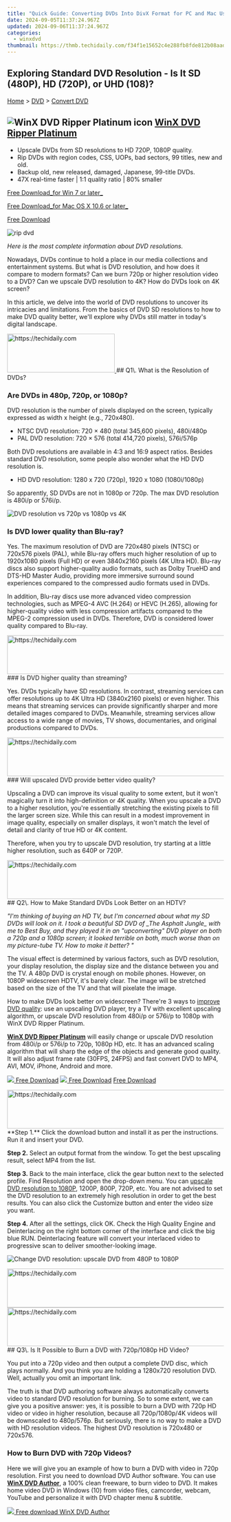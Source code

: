 ```yaml
---
title: "Quick Guide: Converting DVDs Into DivX Format for PC and Mac Users"
date: 2024-09-05T11:37:24.967Z
updated: 2024-09-06T11:37:24.967Z
categories:
  - winxdvd
thumbnail: https://thmb.techidaily.com/f34f1e15652c4e288fb8fde812b08aadacd96fb0989998d476930eca7a23cc9b.jpg
---
```


## Exploring Standard DVD Resolution - Is It SD (480P), HD (720P), or UHD (108)?

[Home](https://tools.techidaily.com/winxdvd/products/) \> [DVD](https://tools.techidaily.com/winxdvd/products/) \> [Convert DVD](https://tools.techidaily.com/winxdvd/products/)

## ![WinX DVD Ripper Platinum icon](https://www.winxdvd.com/resource/../seoimg/icon2.png) [WinX DVD Ripper Platinum](https://tools.techidaily.com/winxdvd/products/) 

* Upscale DVDs from SD resolutions to HD 720P, 1080P quality.
* Rip DVDs with region codes, CSS, UOPs, bad sectors, 99 titles, new and old.
* Backup old, new released, damaged, Japanese, 99-title DVDs.
* 47X real-time faster | 1:1 quality ratio | 80% smaller

[Free Download_for Win 7 or later_](https://tools.techidaily.com/winxdvd/products/) 

[Free Download_for Mac OS X 10.6 or later_](https://tools.techidaily.com/winxdvd/products/) 

[Free Download](https://tools.techidaily.com/winxdvd/products/) 

![rip dvd](https://www.winxdvd.com/resource/../seo-img/general-img/seobanner-dvd.png) 



_Here is the most complete information about DVD resolutions._

Nowadays, DVDs continue to hold a place in our media collections and entertainment systems. But what is DVD resolution, and how does it compare to modern formats? Can we burn 720p or higher resolution video to a DVD? Can we upscale DVD resolution to 4K? How do DVDs look on 4K screen? 

In this article, we delve into the world of DVD resolutions to uncover its intricacies and limitations. From the basics of DVD SD resolutions to how to make DVD quality better, we'll explore why DVDs still matter in today's digital landscape.

<!-- affiliate ads begin -->
<a href="https://aligracehair.sjv.io/c/5597632/2115930/19272" target="_top" id="2115930">
  <img src="//a.impactradius-go.com/display-ad/19272-2115930" border="0" alt="https://techidaily.com" width="250" height="90"/>
</a>
<img height="0" width="0" src="https://aligracehair.sjv.io/i/5597632/2115930/19272" style="position:absolute;visibility:hidden;" border="0" />
<!-- affiliate ads end -->
## Q1\. What is the Resolution of DVDs? 

### Are DVDs in 480p, 720p, or 1080p?

DVD resolution is the number of pixels displayed on the screen, typically expressed as width x height (e.g., 720x480). 

* NTSC DVD resolution: 720 × 480 (total 345,600 pixels), 480i/480p
* PAL DVD resolution: 720 × 576 (total 414,720 pixels), 576i/576p

Both DVD resolutions are available in 4:3 and 16:9 aspect ratios. Besides standard DVD resolution, some people also wonder what the HD DVD resolution is. 

* HD DVD resolution: 1280 x 720 (720p), 1920 x 1080 (1080i/1080p)

 So apparently, SD DVDs are not in 1080p or 720p. The max DVD resolution is 480i/p or 576i/p. 

![DVD resolution vs 720p vs 1080p vs 4K](https://www.winxdvd.com/resource/../seo-img/dvd-ripper/dvd-resolution.jpg) 

### Is DVD lower quality than Blu-ray?

Yes. The maximum resolution of DVD are 720x480 pixels (NTSC) or 720x576 pixels (PAL), while Blu-ray offers much higher resolution of up to 1920x1080 pixels (Full HD) or even 3840x2160 pixels (4K Ultra HD). Blu-ray discs also support higher-quality audio formats, such as Dolby TrueHD and DTS-HD Master Audio, providing more immersive surround sound experiences compared to the compressed audio formats used in DVDs. 

In addition, Blu-ray discs use more advanced video compression technologies, such as MPEG-4 AVC (H.264) or HEVC (H.265), allowing for higher-quality video with less compression artifacts compared to the MPEG-2 compression used in DVDs. Therefore, DVD is considered lower quality compared to Blu-ray. 

<!-- affiliate ads begin -->
<a href="https://ephamedtechinc.pxf.io/c/5597632/2123511/26400" target="_top" id="2123511">
  <img src="//a.impactradius-go.com/display-ad/26400-2123511" border="0" alt="https://techidaily.com" width="728" height="90"/>
</a>
<img height="0" width="0" src="https://ephamedtechinc.pxf.io/i/5597632/2123511/26400" style="position:absolute;visibility:hidden;" border="0" />
<!-- affiliate ads end -->
### Is DVD higher quality than streaming?

Yes. DVDs typically have SD resolutions. In contrast, streaming services can offer resolutions up to 4K Ultra HD (3840x2160 pixels) or even higher. This means that streaming services can provide significantly sharper and more detailed images compared to DVDs. Meanwhile, streaming services allow access to a wide range of movies, TV shows, documentaries, and original productions compared to DVDs. 

<!-- affiliate ads begin -->
<a href="https://ephamedtechinc.pxf.io/c/5597632/2136621/26400" target="_top" id="2136621">
  <img src="//a.impactradius-go.com/display-ad/26400-2136621" border="0" alt="https://techidaily.com" width="728" height="90"/>
</a>
<img height="0" width="0" src="https://ephamedtechinc.pxf.io/i/5597632/2136621/26400" style="position:absolute;visibility:hidden;" border="0" />
<!-- affiliate ads end -->
### Will upscaled DVD provide better video quality? 

Upscaling a DVD can improve its visual quality to some extent, but it won't magically turn it into high-definition or 4K quality. When you upscale a DVD to a higher resolution, you're essentially stretching the existing pixels to fill the larger screen size. While this can result in a modest improvement in image quality, especially on smaller displays, it won't match the level of detail and clarity of true HD or 4K content.

Therefore, when you try to upscale DVD resolution, try starting at a little higher resolution, such as 640P or 720P. 

<!-- affiliate ads begin -->
<a href="https://ephamedtechinc.pxf.io/c/5597632/2136613/26400" target="_top" id="2136613">
  <img src="//a.impactradius-go.com/display-ad/26400-2136613" border="0" alt="https://techidaily.com" width="728" height="90"/>
</a>
<img height="0" width="0" src="https://ephamedtechinc.pxf.io/i/5597632/2136613/26400" style="position:absolute;visibility:hidden;" border="0" />
<!-- affiliate ads end -->
##  Q2\. How to Make Standard DVDs Look Better on an HDTV? 

_"I'm thinking of buying an HD TV, but I'm concerned about what my SD DVDs will look on it. I took a beautiful SD DVD of \_The Asphalt Jungle\_ with me to Best Buy, and they played it in an "upconverting" DVD player on both a 720p and a 1080p screen; it looked terrible on both, much worse than on my picture-tube TV. How to make it better? "_

The visual effect is determined by various factors, such as DVD resolution, your display resolution, the display size and the distance between you and the TV. A 480p DVD is crystal enough on mobile phones. However, on 1080P widescreen HDTV, it's barely clear. The image will be stretched based on the size of the TV and that will pixelate the image.

How to make DVDs look better on widescreen? There're 3 ways to [improve DVD quality](https://tools.techidaily.com/winxdvd/products/): use an upscaling DVD player, try a TV with excellent upscaling algorithm, or upscale DVD resolution from 480i/p or 576i/p to 1080p with WinX DVD Ripper Platinum.

[**WinX DVD Ripper Platinum**](https://tools.techidaily.com/winxdvd/products/) will easily change or upscale DVD resolution from 480i/p or 576i/p to 720p, 1080p HD, etc. It has an advanced scaling algorithm that will sharp the edge of the objects and generate good quality. It will also adjust frame rate (30FPS, 24FPS) and fast convert DVD to MP4, AVI, MOV, iPhone, Android and more. 

[![](https://www.winxdvd.com/resource/../seoimg/win.png) Free Download](https://tools.techidaily.com/winxdvd/products/) [![](https://www.winxdvd.com/resource/../seoimg/mac.png) Free Download](https://tools.techidaily.com/winxdvd/products/) [Free Download](https://tools.techidaily.com/winxdvd/products/) 

<!-- affiliate ads begin -->
<a href="https://ephamedtechinc.pxf.io/c/5597632/2136617/26400" target="_top" id="2136617">
  <img src="//a.impactradius-go.com/display-ad/26400-2136617" border="0" alt="https://techidaily.com" width="728" height="90"/>
</a>
<img height="0" width="0" src="https://ephamedtechinc.pxf.io/i/5597632/2136617/26400" style="position:absolute;visibility:hidden;" border="0" />
<!-- affiliate ads end -->
**Step 1.** Click the download button and install it as per the instructions. Run it and insert your DVD.

**Step 2.** Select an output format from the window. To get the best upscaling result, select MP4 from the list. 

**Step 3.** Back to the main interface, click the gear button next to the selected profile. Find Resolution and open the drop-down menu. You can [upscale DVD resolution to 1080P](https://tools.techidaily.com/winxdvd/products/), 1200P, 800P, 720P, etc. You are not advised to set the DVD resolution to an extremely high resolution in order to get the best results. You can also click the Customize button and enter the video size you want.

**Step 4.** After all the settings, click OK. Check the High Quality Engine and Deinterlacing on the right bottom corner of the interface and click the big blue RUN. Deinterlacing feature will convert your interlaced video to progressive scan to deliver smoother-looking image.

![Change DVD resolution: upscale DVD from 480P to 1080P](https://www.winxdvd.com/resource/../seo-img/dvd-ripper/parameter-resolution-700.jpg) 

<!-- affiliate ads begin -->
<a href="https://ephamedtechinc.pxf.io/c/5597632/2136614/26400" target="_top" id="2136614">
  <img src="//a.impactradius-go.com/display-ad/26400-2136614" border="0" alt="https://techidaily.com" width="728" height="90"/>
</a>
<img height="0" width="0" src="https://ephamedtechinc.pxf.io/i/5597632/2136614/26400" style="position:absolute;visibility:hidden;" border="0" />
<!-- affiliate ads end -->
<!-- affiliate ads begin -->
<a href="https://unicoeye.pxf.io/c/5597632/2134249/18498" target="_top" id="2134249">
  <img src="//a.impactradius-go.com/display-ad/18498-2134249" border="0" alt="https://techidaily.com" width="728" height="90"/>
</a>
<img height="0" width="0" src="https://unicoeye.pxf.io/i/5597632/2134249/18498" style="position:absolute;visibility:hidden;" border="0" />
<!-- affiliate ads end -->
## Q3\. Is It Possible to Burn a DVD with 720p/1080p HD Video? 

 You put into a 720p video and then output a complete DVD disc, which plays normally. And you think you are holding a 1280x720 resolution DVD. Well, actually you omit an important link. 

The truth is that DVD authoring software always automatically converts video to standard DVD resolution for burning. So to some extent, we can give you a positive answer: yes, it is possible to burn a DVD with 720p HD video or video in higher resolution, because all 720p/1080p/4K videos will be downscaled to 480p/576p. But seriously, there is no way to make a DVD with HD resolution videos. The highest DVD resolution is 720x480 or 720x576.

### How to Burn DVD with 720p Videos?

Here we will give you an example of how to burn a DVD with video in 720p resolution. First you need to download DVD Author software. You can use [**WinX DVD Author**](https://tools.techidaily.com/winxdvd/products/), a 100% clean freeware, to burn video to DVD. It makes home video DVD in Windows (10) from video files, camcorder, webcam, YouTube and personalize it with DVD chapter menu & subtitle. 

[![](https://www.winxdvd.com/resource/../seo-img/general-img/download.png) Free download WinX DVD Author](https://tools.techidaily.com/winxdvd/products/)

<!-- affiliate ads begin -->
<span id="1834903">
					<video width="864" height="1536" style="cursor:pointer"
           poster="//a.impactradius-go.com/display-clicktoplayimage/1834903.png"
           onclick="if(!this.playClicked){this.play();this.setAttribute('controls',true);this.playClicked=true;}">
	   <source src="//a.impactradius-go.com/display-ad/16836-1834903">
	   <img src="//a.impactradius-go.com/display-clicktoplayimage/1834903.png" style="border: none; height: 100%; width: 100%; object-fit: contain">
	</video>
	<div style="width:540px;text-align:center"><a href="javascript:window.open(decodeURIComponent('https%3A%2F%2F25home.pxf.io%2Fc%2F5597632%2F1834903%2F16836'), '_blank');void(0);">Click here</a></div>
</span>
<img height="0" width="0" src="https://imp.pxf.io/i/5597632/1834903/16836" style="position:absolute;visibility:hidden;" border="0" />
<!-- affiliate ads end -->
**Step 1.** Download WinX DVD Author by clicking the "Free Download" button above, get it installed on your hard drive correctly and open it up.

**Step 2.** Insert a blank DVD disc and go into the "Video DVD Author" part.

**Step 3.** Click "+" to add target 720p video. Choose aspect ratio: 4:3 for standard TV and 16:9 for widescreen TV. 

**Step 4.** Press next button and then create DVD menu.

**Step 5.** Set an output folder, choose output format (NTSC or PAL), and then hit the "Start" to write your high definition video to DVD. WinX DVD Author will convert your HD video to SD DVD resolution.

![Burn HD video to DVD](https://www.winxdvd.com/resource/../seo-img/dvd-ripper/add-video-700.jpg) 

<!-- affiliate ads begin -->
<a href="https://aligracehair.sjv.io/c/5597632/2135372/19272" target="_top" id="2135372">
  <img src="//a.impactradius-go.com/display-ad/19272-2135372" border="0" alt="https://techidaily.com" width="336" height="90"/>
</a>
<img height="0" width="0" src="https://aligracehair.sjv.io/i/5597632/2135372/19272" style="position:absolute;visibility:hidden;" border="0" />
<!-- affiliate ads end -->
## Q4\. DVD Resolution and 4K | How Do DVDs and Blu-rays Look on the 4K Screen?

Can DVD be upscaled to 4K? Yes. Some Blu-ray Disc players are equipped with 4K upscaling feature. If the player can't do the upscaling, the 4K UHD TV will upscale the 1080p signal from the Blu-ray Disc player to 4K. 4K TV upscales the image, spreading 1 pixel to 16/4x4 pixels.

 Do DVDs look bad on 4K TV? There will be no difference on visual effect only if you are watching at a certain distance. If you're up close, you will see there is more black space between the pixels and the image seems to be a little bit fuzzy than before. 

#### Continue Reading...

* [DVD vs Blu-ray vs Digital File: What Are the Differences?](https://tools.techidaily.com/winxdvd/products/) ![](https://www.winxdvd.com/resource/../seoimg/icon1.png)
* [How to Free Rip DVD with Same Quality](https://tools.techidaily.com/winxdvd/products/) ![](https://www.winxdvd.com/resource/../seoimg/icon1.png)
* [Best Settings to Rip DVDs Fast with Good Quality & Small Size](https://tools.techidaily.com/winxdvd/products/) ![](https://www.winxdvd.com/resource/../seoimg/icon1.png)
<!-- affiliate ads begin -->
<a href="https://ephamedtechinc.pxf.io/c/5597632/2137205/26400" target="_top" id="2137205">
  <img src="//a.impactradius-go.com/display-ad/26400-2137205" border="0" alt="https://techidaily.com" width="728" height="90"/>
</a>
<img height="0" width="0" src="https://ephamedtechinc.pxf.io/i/5597632/2137205/26400" style="position:absolute;visibility:hidden;" border="0" />
<!-- affiliate ads end -->
* [Streaming vs DVD? DVD is Better to Use in What Cases](https://tools.techidaily.com/winxdvd/products/) ![](https://www.winxdvd.com/resource/../seoimg/icon1.png)

<ins class="adsbygoogle"
     style="display:block"
     data-ad-format="autorelaxed"
     data-ad-client="ca-pub-7571918770474297"
     data-ad-slot="1223367746"></ins>



<ins class="adsbygoogle"
     style="display:block"
     data-ad-client="ca-pub-7571918770474297"
     data-ad-slot="8358498916"
     data-ad-format="auto"
     data-full-width-responsive="true"></ins>

<span class="atpl-alsoreadstyle">Also read:</span>
<div><ul>
<li><a href="https://vimeo-videos.techidaily.com/new-2024-approved-optimizing-video-production-a-guide-to-vimeos-capabilities/"><u>[New] 2024 Approved  Optimizing Video Production  A Guide to Vimeo's Capabilities</u></a></li>
<li><a href="https://eaxpv-info.techidaily.com/new-highlighted-viewer-insights-unveiled-for-2024/"><u>[New] Highlighted Viewer Insights Unveiled for 2024</u></a></li>
<li><a href="https://vimeo-videos.techidaily.com/new-how-to-download-vimeo-video-to-mp3/"><u>[New] How to Download Vimeo Video to MP3</u></a></li>
<li><a href="https://video-capture.techidaily.com/new-in-2024-comprehensive-hulu-recording-guide-for-pcmacios-devices/"><u>[New] In 2024, Comprehensive Hulu Recording Guide for PC/Mac/iOS Devices</u></a></li>
<li><a href="https://facebook-video-files.techidaily.com/new-top-choice-for-fb-vids-mp4-download-toolkit-for-2024/"><u>[New] Top Choice for FB Vids – MP4 Download Toolkit for 2024</u></a></li>
<li><a href="https://snapchat-videos.techidaily.com/updated-in-2024-unlocking-your-cameras-screen-recording-features/"><u>[Updated] In 2024, Unlocking Your Camera's Screen Recording Features</u></a></li>
<li><a href="https://facebook-record-videos.techidaily.com/updated-lifelong-banishment-process-for-compact-youtube-videos/"><u>[Updated] Lifelong Banishment Process for Compact YouTube Videos</u></a></li>
<li><a href="https://facebook-clips.techidaily.com/updated-mend-facebook-story-playback-pauses/"><u>[Updated] Mend Facebook Story Playback Pauses</u></a></li>
<li><a href="https://desktop-recording.techidaily.com/updated-which-is-superior-for-screen-recording-obs-studio-or-fraps/"><u>[Updated] Which Is Superior for Screen Recording – OBS Studio or Fraps?</u></a></li>
<li><a href="https://techtrends.techidaily.com/best-free-movie-picks-for-your-watchlist-on-youtube-this-july-2024/"><u>Best Free Movie Picks for Your Watchlist on YouTube This July 2024</u></a></li>
<li><a href="https://tech-revival.techidaily.com/chatgpt-and-winning-proposals-strategies-for-creating-compelling-bids-that-stand-out/"><u>ChatGPT and Winning Proposals: Strategies for Creating Compelling Bids that Stand Out</u></a></li>
<li><a href="https://techtrends.techidaily.com/comprehensive-analysis-how-level-1-2-and-3-electric-car-charging-works/"><u>Comprehensive Analysis: How Level 1, 2 and 3 Electric Car Charging Works</u></a></li>
<li><a href="https://techtrends.techidaily.com/creating-shared-musical-experiences-for-you-and-your-friends-on-spotify/"><u>Creating Shared Musical Experiences for You and Your Friends on Spotify</u></a></li>
<li><a href="https://techtrends.techidaily.com/decoding-your-pcs-power-source-mastering-the-windows-10-battery-dashboard/"><u>Decoding Your PC's Power Source: Mastering the Windows 10 Battery Dashboard</u></a></li>
<li><a href="https://techtrends.techidaily.com/discover-the-quintessential-strategies-to-accelerate-computer-speed-top-7-picks/"><u>Discover the Quintessential Strategies to Accelerate Computer Speed (Top 7 Picks)</u></a></li>
<li><a href="https://techtrends.techidaily.com/diy-gamers-manual-how-to-seamlessly-switch-from-hdd-to-ssd-in-playstation-evolved/"><u>DIY Gamers' Manual: How To Seamlessly Switch From HDD to SSD in PlayStation Evolved</u></a></li>
<li><a href="https://techtrends.techidaily.com/effortless-audio-sync-how-to-link-airpods-with-a-macbook-air/"><u>Effortless Audio Sync: How to Link AirPods with a MacBook Air</u></a></li>
<li><a href="https://fox-that.techidaily.com/expert-advice-restoring-function-to-your-iphones-broken-nearness-sensor/"><u>Expert Advice: Restoring Function to Your iPhone's Broken Nearness Sensor</u></a></li>
<li><a href="https://techtrends.techidaily.com/explore-these-6-superior-meal-monitoring-apps-to-enhance-your-nutrition/"><u>Explore These 6 Superior Meal Monitoring Apps to Enhance Your Nutrition</u></a></li>
<li><a href="https://techtrends.techidaily.com/exploring-how-ram-speeds-influence-overall-system-responsiveness/"><u>Exploring How RAM Speeds Influence Overall System Responsiveness</u></a></li>
<li><a href="https://techtrends.techidaily.com/fresh-start-made-easy-installing-windows-11-onto-a-new-hard-drive/"><u>Fresh Start Made Easy: Installing Windows 11 Onto a New Hard Drive</u></a></li>
<li><a href="https://win-amazing.techidaily.com/get-the-most-recent-canon-mg3022-driver-software-free/"><u>Get the Most Recent Canon MG3022 Driver Software Free</u></a></li>
<li><a href="https://techtrends.techidaily.com/gif-ing-up-your-insta-comments-a-step-by-step-tutorial-for-visual-chat/"><u>GIF-Ing Up Your Insta Comments: A Step-by-Step Tutorial for Visual Chat</u></a></li>
<li><a href="https://some-knowledge.techidaily.com/gnasher-no-cost-and-paid-alternatives-to-lightroom-for-2024/"><u>Gnasher  No-Cost & Paid Alternatives to Lightroom for 2024</u></a></li>
<li><a href="https://screen-activity-recording.techidaily.com/guidelines-for-renaming-yourself-in-online-meetings/"><u>Guidelines for Renaming Yourself in Online Meetings</u></a></li>
<li><a href="https://techtrends.techidaily.com/how-to-correctly-diagnose-and-fix-horizontal-line-issues-in-visual-displays/"><u>How to Correctly Diagnose and Fix Horizontal Line Issues in Visual Displays</u></a></li>
<li><a href="https://fox-cloud.techidaily.com/in-2024-download-diva-a-guide-to-free-skype-tone-resources/"><u>In 2024, Download Diva  A Guide to Free Skype Tone Resources</u></a></li>
<li><a href="https://blog-min.techidaily.com/in-2024-how-to-teleport-your-gps-location-on-honor-x8b-drfone-by-drfone-virtual-android/"><u>In 2024, How To Teleport Your GPS Location On Honor X8b? | Dr.fone</u></a></li>
<li><a href="https://snapchat-videos.techidaily.com/in-2024-unseen-screencapture-mastering-discreet-snaptaking-methods/"><u>In 2024, Unseen ScreenCapture  Mastering Discreet SnapTaking Methods</u></a></li>
<li><a href="https://techtrends.techidaily.com/inside-look-at-samsungs-rumored-galaxy-s25-ultra-latest-speculations-on-cost-launch-date-and-technical-details-revealed/"><u>Inside Look at Samsung's Rumored Galaxy S25 Ultra: Latest Speculations on Cost, Launch Date & Technical Details Revealed</u></a></li>
<li><a href="https://techtrends.techidaily.com/insider-look-at-sony-2024-plans-breakthrough-announcements-gadgets-to-watch-and-industry-predictions/"><u>Insider Look at Sony 2024 Plans: Breakthrough Announcements, Gadgets to Watch, and Industry Predictions</u></a></li>
<li><a href="https://hardware-help.techidaily.com/latest-toshiba-nb205-s746-dynadock-windows-driver-software-and-upgrade-instructions/"><u>Latest Toshiba NB205-S746 DynaDock Windows Driver Software and Upgrade Instructions</u></a></li>
<li><a href="https://techtrends.techidaily.com/leading-5-complimentary-worldwide-telephony-apps-for-smartphones/"><u>Leading 5 Complimentary Worldwide Telephony Apps for Smartphones</u></a></li>
<li><a href="https://techtrends.techidaily.com/mastering-d-link-networks-revealing-the-default-password-list-of-july-2024/"><u>Mastering D-Link Networks: Revealing the Default Password List of July 2024</u></a></li>
<li><a href="https://techtrends.techidaily.com/mastering-googles-gemini-a-beginners-guide/"><u>Mastering Google's Gemini: A Beginner's Guide</u></a></li>
<li><a href="https://techtrends.techidaily.com/mastering-the-art-of-video-production-on-instagram-how-to-insert-music-efficiently/"><u>Mastering the Art of Video Production on Instagram: How To Insert Music Efficiently</u></a></li>
<li><a href="https://techtrends.techidaily.com/msstdfmtdll-missing-diagnose-and-fix-common-windows-system-errors-with-ease/"><u>Msstdfmt.dll Missing: Diagnose and Fix Common Windows System Errors with Ease</u></a></li>
<li><a href="https://techtrends.techidaily.com/navigate-to-fun-our-handpicked-collection-of-the-best-free-movie-sites-for-young-audiences/"><u>Navigate to Fun: Our Handpicked Collection of the Best Free Movie Sites for Young Audiences</u></a></li>
<li><a href="https://technical-tips.techidaily.com/navigating-the-future-of-entertainment-ranking-the-leading-streaming-services/"><u>Navigating the Future of Entertainment: Ranking the Leading Streaming Services</u></a></li>
<li><a href="https://techtrends.techidaily.com/night-time-settings-guide-for-iphone-users/"><u>Night Time Settings Guide for iPhone Users</u></a></li>
<li><a href="https://extra-resources.techidaily.com/photoshops-handy-hacks-for-horizontal-and-vertical-warping/"><u>Photoshop's Handy Hacks for Horizontal and Vertical Warping</u></a></li>
<li><a href="https://review-topics.techidaily.com/possible-solutions-to-restore-deleted-contacts-from-xiaomi-civi-3-disney-100th-anniversary-edition-by-fonelab-android-recover-contacts/"><u>Possible solutions to restore deleted contacts from Xiaomi Civi 3 Disney 100th Anniversary Edition.</u></a></li>
<li><a href="https://techtrends.techidaily.com/quick-tips-for-launching-cmd-from-any-folder-on-windows/"><u>Quick Tips for Launching CMD From Any Folder on Windows</u></a></li>
<li><a href="https://win-solutions.techidaily.com/resolving-fatal-error-ark-a-comprehensive-guide/"><u>Resolving 'Fatal Error ARK': A Comprehensive Guide</u></a></li>
<li><a href="https://techtrends.techidaily.com/selecting-your-dream-gaming-machine-important-specifications-and-features/"><u>Selecting Your Dream Gaming Machine: Important Specifications and Features</u></a></li>
<li><a href="https://techtrends.techidaily.com/taxi-or-uber-which-one-offers-better-savings-for-your-ride/"><u>Taxi or Uber – Which One Offers Better Savings for Your Ride?</u></a></li>
<li><a href="https://techtrends.techidaily.com/the-complete-guide-to-free-computer-registry-revitalizers-available/"><u>The Complete Guide to Free Computer Registry Revitalizers Available .</u></a></li>
<li><a href="https://technical-tips.techidaily.com/the-ultimate-walkthrough-for-merging-multiple-fortnite-accounts/"><u>The Ultimate Walkthrough for Merging Multiple Fortnite Accounts</u></a></li>
<li><a href="https://techtrends.techidaily.com/top-10-must-have-mobile-apps-for-high-school-students/"><u>Top 10 Must-Have Mobile Apps for High School Students</u></a></li>
<li><a href="https://techtrends.techidaily.com/top-picks-must-watch-disneyplus-films-at-moment/"><u>Top Picks: Must-Watch Disney+ Films at Moment</u></a></li>
<li><a href="https://techtrends.techidaily.com/top-rated-wi-fi-signal-boosters-the-ultimate-2024-guide/"><u>Top Rated Wi-Fi Signal Boosters: The Ultimate 2024 Guide</u></a></li>
<li><a href="https://techtrends.techidaily.com/1722901205075-troubleshooting-the-missing-mfc42ddll-error-on-your-pc-easy-fixes-inside/"><u>Troubleshooting the Missing mfc42d.dll Error on Your PC - Easy Fixes Inside!</u></a></li>
<li><a href="https://techtrends.techidaily.com/troubleshooting-your-surface-pro-solutions-for-eliminating-screen-tremors-and-flares/"><u>Troubleshooting Your Surface Pro: Solutions for Eliminating Screen Tremors & Flares</u></a></li>
<li><a href="https://program-issues.techidaily.com/ultimate-guide-preventing-superperson-glitches-in-your-computer-system/"><u>Ultimate Guide: Preventing 'Superperson' Glitches in Your Computer System</u></a></li>
<li><a href="https://techtrends.techidaily.com/unleash-the-full-potential-of-ps5-a-comprehensive-guide-to-reaching-120fps-gaming/"><u>Unleash the Full Potential of PS5 - A Comprehensive Guide to Reaching 120Fps Gaming</u></a></li>
<li><a href="https://techtrends.techidaily.com/unlock-premium-entertainment-elevate-your-home-with-hitachis-4k-uhd-televisions-and-roku-integration/"><u>Unlock Premium Entertainment: Elevate Your Home with Hitachi's 4K UHD Televisions and Roku Integration</u></a></li>
<li><a href="https://techtrends.techidaily.com/unlocking-ipads-printing-potential-a-step-by-step-guide-to-resolve-printer-not-found/"><u>Unlocking iPad's Printing Potential: A Step-by-Step Guide to Resolve 'Printer Not Found'</u></a></li>
<li><a href="https://techtrends.techidaily.com/unveiling-the-ultimate-choice-why-iphone-or-android-is-perfect-for-you/"><u>Unveiling the Ultimate Choice: Why iPhone or Android Is Perfect For You</u></a></li>
<li><a href="https://vp-tips.techidaily.com/windows-11-launch-schedule-dates-and-availability-for-the-us-uk-and-australia/"><u>Windows 11 Launch Schedule: Dates and Availability for the US, UK & Australia</u></a></li>
</ul></div>
